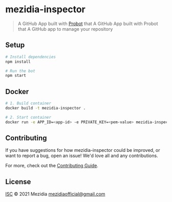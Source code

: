# mezidia-inspector

> A GitHub App built with [Probot](https://github.com/probot/probot) that A GitHub App built with Probot that A GitHub app to manage your repository

## Setup

```sh
# Install dependencies
npm install

# Run the bot
npm start
```

## Docker

```sh
# 1. Build container
docker build -t mezidia-inspector .

# 2. Start container
docker run -e APP_ID=<app-id> -e PRIVATE_KEY=<pem-value> mezidia-inspector
```

## Contributing

If you have suggestions for how mezidia-inspector could be improved, or want to report a bug, open an issue! We'd love all and any contributions.

For more, check out the [Contributing Guide](CONTRIBUTING.md).

## License

[ISC](LICENSE) © 2021 Mezidia <mezidiaofficial@gmail.com>
